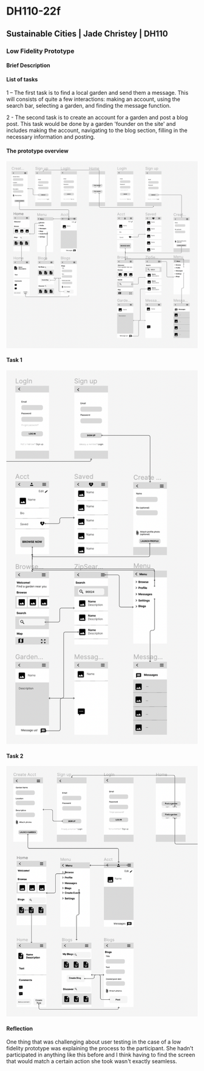# DH110-22f

## Sustainable Cities | Jade Christey | DH110

### Low Fidelity Prototype

#### Brief Description

#### List of tasks 

1 – The first task is to find a local garden and send them a message. This will consists of quite a few interactions: making an account, using the search bar, selecting a garden, and finding the message function. 

2 - The second task is to create an account for a garden and post a blog post. This task would be done by a garden 'founder on the site' and includes making the account, navigating to the blog section, filling in the necessary information and posting. 

#### The prototype overview 

![whole prototype](Proto1.png)

#### Task 1

![task 1](Proto3.png)

#### Task 2

![task 2](Proto2.png)

#### Reflection

One thing that was challenging about user testing in the case of a low fidelity prototype was explaining the process to the participant. She hadn't participated in anything like this before and I think having to find the screen that would match a certain action she took wasn't exactly seamless. 
